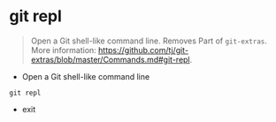 # git repl

> Open a Git shell-like command line. Removes 
> Part of `git-extras`.
> More information: <https://github.com/tj/git-extras/blob/master/Commands.md#git-repl>.

- Open a Git shell-like command line

`git repl`

- exit 